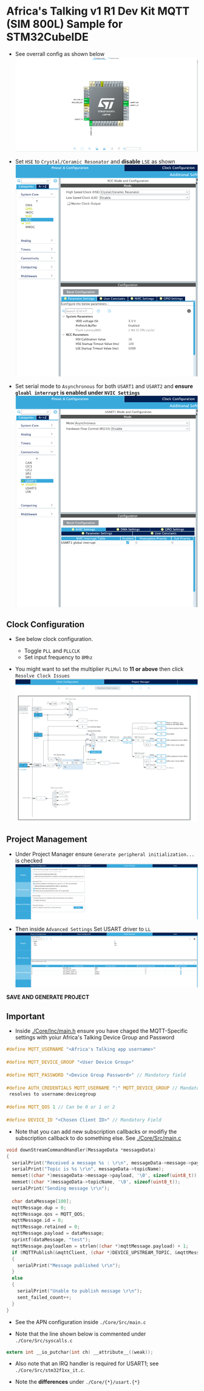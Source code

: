 # Africa's Talking v1 R1 Dev Kit MQTT (SIM 800L) Sample for STM32CubeIDE

- See overrall config as shown below 
![PinoutConfig](Static/ConfigOverviewIOC.png) 


- Set `HSE` to `Crystal/Ceramic Resonator` and **disable** `LSE` as shown
![ClockConfig](Static/RCCConfig.png) 

- Set serial mode to `Asynchronous` for both  `USART1` and `USART2` and **ensure `gloabl interrupt` is enabled under `NVIC Settings`** 
![UARTConfig](Static/UARTConfig.png) 

## Clock Configuration 
- See below clock configuration.
    - Toggle `PLL` and `PLLCLK`
    - Set input frequency to `8Mhz`

- You might want to set the multiplier `PLLMul` to **11 or above** then click `Resolve Clock Issues` 
![SysClockConfig](Static/ClockConfig.png)

## Project Management 
- Under Project Manager ensure `Generate peripheral initialization...` is checked 
![CodeGenerationConfig](Static/CodeGenConfig.png) 

- Then inside `Advanced Settings` Set USART driver to `LL`  
![USARTDriverConfig](Static/DriverConfig.png)


**SAVE AND GENERATE PROJECT**

## Important 

- Inside [./Core/Inc/main.h](./Core/Inc/main.h) ensure you have chaged the MQTT-Specific settings with yoiur Africa's Talking Device Group and Password 

```c 
#define MQTT_USERNAME "<Africa's Talking app username>"

#define MQTT_DEVICE_GROUP "<User Device Group>"

#define MQTT_PASSWORD "<Device Group Password>" // Mandatory field

#define AUTH_CREDENTIALS MQTT_USERNAME ":" MQTT_DEVICE_GROUP // Mandatory field;
 resolves to username:devicegroup

#define MQTT_QOS 1 // Can be 0 or 1 or 2

#define DEVICE_ID "<Chosen Client ID>" // Mandatory Field 
```

- Note that you can add new subscription callbacks or modifiy the subscription callback to do something else. See [./Core/Src/main.c](./Core/Src/main.c) 

```c 
void downStreamCommandHandler(MessageData *messageData)
{
  serialPrint("Received a message %s : \r\n", messageData->message->payload);
  serialPrint("Topic is %s \r\n", messageData->topicName);
  memset((char *)messageData->message->payload, '\0', sizeof(uint8_t));
  memset((char *)messageData->topicName, '\0', sizeof(uint8_t));
  serialPrint("Sending message \r\n");

  char dataMessage[100];
  mqttMessage.dup = 0;
  mqttMessage.qos = MQTT_QOS;
  mqttMessage.id = 0;
  mqttMessage.retained = 0;
  mqttMessage.payload = dataMessage;
  sprintf(dataMessage, "test");
  mqttMessage.payloadlen = strlen((char *)mqttMessage.payload) + 1;
  if (MQTTPublish(&mqttClient, (char *)DEVICE_UPSTREAM_TOPIC, &mqttMessage) == 0)
  {
    serialPrint("Message published \r\n");
  }
  else
  {
    serialPrint("Unable to publish message \r\n");
    sent_failed_count++;
  }
}
```

- See the APN configuration inside `./Core/Src/main.c` 

- Note that the line shown below is commented under `./Core/Src/syscalls.c` 

```c 
extern int __io_putchar(int ch) __attribute__((weak)); 
``` 
- Also note that an IRQ handler is required for USART1; see `./Core/Src/stm32f1xx_it.c`.

- Note the **differences** under `./Core/{*}/usart.{*}` 
